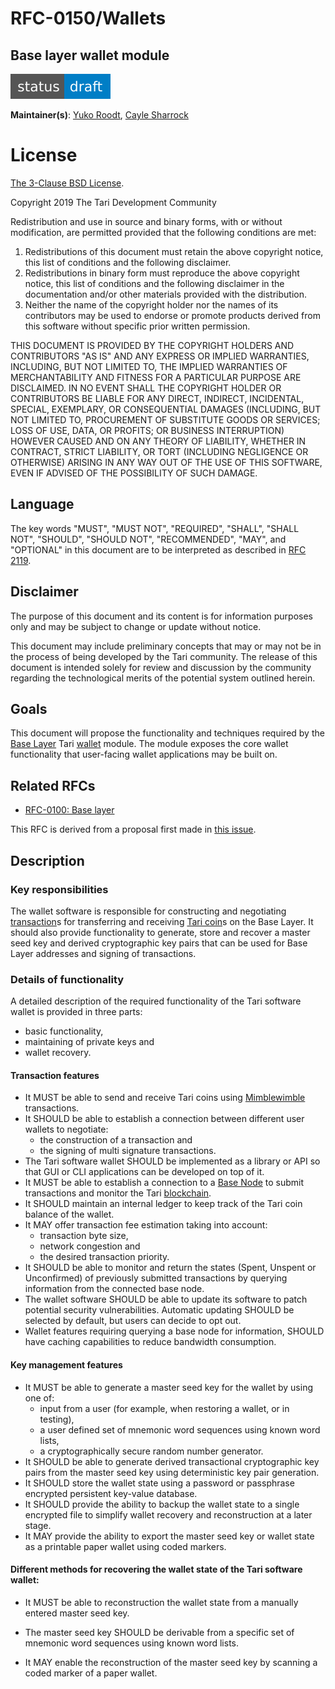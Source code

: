 # RFC-0150/Wallets

## Base layer wallet module

![status: draft](https://github.com/tari-project/tari/raw/master/RFC/src/theme/images/status-draft.svg)

**Maintainer(s)**: [Yuko Roodt](https://github.com/neonknight64), [Cayle Sharrock](https://github.com/CjS77)

# License

[ The 3-Clause BSD License](https://opensource.org/licenses/BSD-3-Clause).

Copyright 2019 The Tari Development Community

Redistribution and use in source and binary forms, with or without modification, are permitted provided that the
following conditions are met:

1. Redistributions of this document must retain the above copyright notice, this list of conditions and the following
   disclaimer.
2. Redistributions in binary form must reproduce the above copyright notice, this list of conditions and the following
   disclaimer in the documentation and/or other materials provided with the distribution.
3. Neither the name of the copyright holder nor the names of its contributors may be used to endorse or promote products
   derived from this software without specific prior written permission.

THIS DOCUMENT IS PROVIDED BY THE COPYRIGHT HOLDERS AND CONTRIBUTORS "AS IS" AND ANY EXPRESS OR IMPLIED WARRANTIES,
INCLUDING, BUT NOT LIMITED TO, THE IMPLIED WARRANTIES OF MERCHANTABILITY AND FITNESS FOR A PARTICULAR PURPOSE ARE
DISCLAIMED. IN NO EVENT SHALL THE COPYRIGHT HOLDER OR CONTRIBUTORS BE LIABLE FOR ANY DIRECT, INDIRECT, INCIDENTAL,
SPECIAL, EXEMPLARY, OR CONSEQUENTIAL DAMAGES (INCLUDING, BUT NOT LIMITED TO, PROCUREMENT OF SUBSTITUTE GOODS OR
SERVICES; LOSS OF USE, DATA, OR PROFITS; OR BUSINESS INTERRUPTION) HOWEVER CAUSED AND ON ANY THEORY OF LIABILITY,
WHETHER IN CONTRACT, STRICT LIABILITY, OR TORT (INCLUDING NEGLIGENCE OR OTHERWISE) ARISING IN ANY WAY OUT OF THE USE OF
THIS SOFTWARE, EVEN IF ADVISED OF THE POSSIBILITY OF SUCH DAMAGE.

## Language

The key words "MUST", "MUST NOT", "REQUIRED", "SHALL", "SHALL NOT", "SHOULD", "SHOULD NOT", "RECOMMENDED", "MAY", and
"OPTIONAL" in this document are to be interpreted as described in [RFC 2119](http://tools.ietf.org/html/rfc2119).

## Disclaimer

The purpose of this document and its content is for information purposes only and may be subject to change or update
without notice.

This document may include preliminary concepts that may or may not be in the process of being developed by the Tari
community. The release of this document is intended solely for review and discussion by the community regarding the
technological merits of the potential system outlined herein.

## Goals

This document will propose the functionality and techniques required by the [Base Layer] Tari [wallet] module. The module
exposes the core wallet functionality that user-facing wallet applications may be built on.

## Related RFCs

* [RFC-0100: Base layer](https://github.com/tari-project/tari/blob/master/RFC/src/RFC-0100_BaseLayer.md)

This RFC is derived from a proposal first made in [this issue](https://github.com/tari-project/tari/issues/17).

## Description

### Key responsibilities

The wallet software is responsible for constructing and negotiating [transaction]s for transferring and receiving [Tari coin]s on the Base Layer. It should also provide functionality to generate, store and recover a master seed key and derived cryptographic key pairs that can be used for Base Layer addresses and signing of transactions.

### Details of functionality

A detailed description of the required functionality of the Tari software wallet is provided in three parts:
* basic functionality,
* maintaining of private keys and
* wallet recovery.

#### Transaction features

- It MUST be able to send and receive Tari coins using [Mimblewimble] transactions.
- It SHOULD be able to establish a connection between different user wallets to negotiate:
  - the construction of a transaction and
  - the signing of multi signature transactions.
- The Tari software wallet SHOULD be implemented as a library or API so that GUI or CLI applications can be developed on top of it.
- It MUST be able to establish a connection to a [Base Node] to submit transactions and monitor the Tari [blockchain].
- It SHOULD maintain an internal ledger to keep track of the Tari coin balance of the wallet.
- It MAY offer transaction fee estimation taking into account:
  - transaction byte size,
  - network congestion and
  - the desired transaction priority.
- It SHOULD be able to monitor and return the states (Spent, Unspent or Unconfirmed) of previously submitted transactions by querying information from the connected base node.
- The wallet software SHOULD be able to update its software to patch potential security vulnerabilities. Automatic updating SHOULD be selected by default, but users can decide to opt out.
- Wallet features requiring querying a base node for information, SHOULD have caching capabilities to reduce bandwidth consumption.

#### Key management features

- It MUST be able to generate a master seed key for the wallet by using one of:
  - input from a user (for example, when restoring a wallet, or in testing),
  - a user defined set of mnemonic word sequences using known word lists,
  - a cryptographically secure random number generator.
- It SHOULD be able to generate derived transactional cryptographic key pairs from the master seed key using deterministic key pair generation.
- It SHOULD store the wallet state using a password or passphrase encrypted persistent key-value database.
- It SHOULD provide the ability to backup the wallet state to a single encrypted file to simplify wallet recovery and reconstruction at a later stage.
- It MAY provide the ability to export the master seed key or wallet state as a printable paper wallet using coded markers.

#### Different methods for recovering the wallet state of the Tari software wallet:
- It MUST be able to reconstruction the wallet state from a manually entered master seed key.

- The master seed key SHOULD be derivable from a specific set of mnemonic word sequences using known word lists.

- It MAY enable the reconstruction of the master seed key by scanning a coded marker of a paper wallet.

[wallet]: Glossary.md#wallet
[Base Layer]: Glossary.md#base-layer
[tari coin]: Glossary.md#tari-coin
[transaction]: Glossary.md#transaction
[mimblewimble]: Glossary.md#mimblewimble
[blockchain]: Glossary.md#blockchain
[base node]: Glossary.md#base-node
